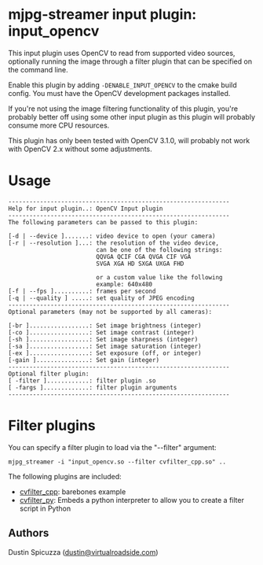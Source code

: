 mjpg-streamer input plugin: input_opencv
========================================

This input plugin uses OpenCV to read from supported video sources, optionally
running the image through a filter plugin that can be specified on the command
line.

Enable this plugin by adding `-DENABLE_INPUT_OPENCV` to the cmake build config.
You must have the OpenCV development packages installed.

If you're not using the image filtering functionality of this plugin, you're
probably better off using some other input plugin as this plugin will probably
consume more CPU resources.

This plugin has only been tested with OpenCV 3.1.0, will probably not work with
OpenCV 2.x without some adjustments.

Usage
=====

```
---------------------------------------------------------------
Help for input plugin..: OpenCV Input plugin
---------------------------------------------------------------
The following parameters can be passed to this plugin:

[-d | --device ].......: video device to open (your camera)
[-r | --resolution ]...: the resolution of the video device,
                         can be one of the following strings:
                         QQVGA QCIF CGA QVGA CIF VGA 
                         SVGA XGA HD SXGA UXGA FHD 
                         
                         or a custom value like the following
                         example: 640x480
[-f | --fps ]..........: frames per second
[-q | --quality ] .....: set quality of JPEG encoding
---------------------------------------------------------------
Optional parameters (may not be supported by all cameras):

[-br ].................: Set image brightness (integer)
[-co ].................: Set image contrast (integer)
[-sh ].................: Set image sharpness (integer)
[-sa ].................: Set image saturation (integer)
[-ex ].................: Set exposure (off, or integer)
[-gain ]...............: Set gain (integer)
---------------------------------------------------------------
Optional filter plugin:
[ -filter ]............: filter plugin .so
[ -fargs ].............: filter plugin arguments
---------------------------------------------------------------
```


Filter plugins
==============

You can specify a filter plugin to load via the "--filter" argument:

    mjpg_streamer -i "input_opencv.so --filter cvfilter_cpp.so" .. 
    
The following plugins are included:

* [cvfilter_cpp](filters/cvfilter_cpp/README.md): barebones example
* [cvfilter_py](filters/cvfilter_py/README.md): Embeds a python interpreter to
  allow you to create a filter script in Python
  
Authors
-------

Dustin Spicuzza (dustin@virtualroadside.com)
